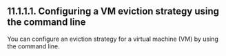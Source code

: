 ## 11.1.1.1. Configuring a VM eviction strategy using the command line

You can configure an eviction strategy for a virtual machine (VM) by using the command line.

<!-- image -->

